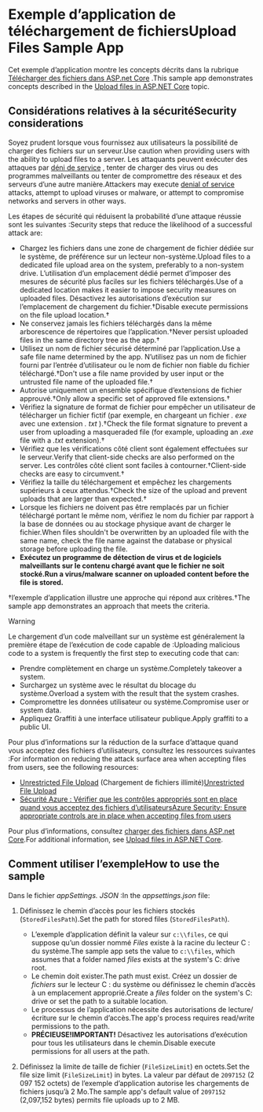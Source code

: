 # <a name="upload-files-sample-app"></a><span data-ttu-id="eaa61-101">Exemple d’application de téléchargement de fichiers</span><span class="sxs-lookup"><span data-stu-id="eaa61-101">Upload Files Sample App</span></span>

<span data-ttu-id="eaa61-102">Cet exemple d’application montre les concepts décrits dans la rubrique [Télécharger des fichiers dans ASP.net Core](https://docs.microsoft.com/aspnet/core/mvc/models/file-uploads) .</span><span class="sxs-lookup"><span data-stu-id="eaa61-102">This sample app demonstrates concepts described in the [Upload files in ASP.NET Core](https://docs.microsoft.com/aspnet/core/mvc/models/file-uploads) topic.</span></span>

## <a name="security-considerations"></a><span data-ttu-id="eaa61-103">Considérations relatives à la sécurité</span><span class="sxs-lookup"><span data-stu-id="eaa61-103">Security considerations</span></span>

<span data-ttu-id="eaa61-104">Soyez prudent lorsque vous fournissez aux utilisateurs la possibilité de charger des fichiers sur un serveur.</span><span class="sxs-lookup"><span data-stu-id="eaa61-104">Use caution when providing users with the ability to upload files to a server.</span></span> <span data-ttu-id="eaa61-105">Les attaquants peuvent exécuter des attaques par [déni de service](/windows-hardware/drivers/ifs/denial-of-service) , tenter de charger des virus ou des programmes malveillants ou tenter de compromettre des réseaux et des serveurs d’une autre manière.</span><span class="sxs-lookup"><span data-stu-id="eaa61-105">Attackers may execute [denial of service](/windows-hardware/drivers/ifs/denial-of-service) attacks, attempt to upload viruses or malware, or attempt to compromise networks and servers in other ways.</span></span>

<span data-ttu-id="eaa61-106">Les étapes de sécurité qui réduisent la probabilité d’une attaque réussie sont les suivantes :</span><span class="sxs-lookup"><span data-stu-id="eaa61-106">Security steps that reduce the likelihood of a successful attack are:</span></span>

* <span data-ttu-id="eaa61-107">Chargez les fichiers dans une zone de chargement de fichier dédiée sur le système, de préférence sur un lecteur non-système.</span><span class="sxs-lookup"><span data-stu-id="eaa61-107">Upload files to a dedicated file upload area on the system, preferably to a non-system drive.</span></span> <span data-ttu-id="eaa61-108">L’utilisation d’un emplacement dédié permet d’imposer des mesures de sécurité plus faciles sur les fichiers téléchargés.</span><span class="sxs-lookup"><span data-stu-id="eaa61-108">Use of a dedicated location makes it easier to impose security measures on uploaded files.</span></span> <span data-ttu-id="eaa61-109">Désactivez les autorisations d’exécution sur l’emplacement de chargement du fichier.&dagger;</span><span class="sxs-lookup"><span data-stu-id="eaa61-109">Disable execute permissions on the file upload location.&dagger;</span></span>
* <span data-ttu-id="eaa61-110">Ne conservez jamais les fichiers téléchargés dans la même arborescence de répertoires que l’application.&dagger;</span><span class="sxs-lookup"><span data-stu-id="eaa61-110">Never persist uploaded files in the same directory tree as the app.&dagger;</span></span>
* <span data-ttu-id="eaa61-111">Utilisez un nom de fichier sécurisé déterminé par l’application.</span><span class="sxs-lookup"><span data-stu-id="eaa61-111">Use a safe file name determined by the app.</span></span> <span data-ttu-id="eaa61-112">N’utilisez pas un nom de fichier fourni par l’entrée d’utilisateur ou le nom de fichier non fiable du fichier téléchargé.&dagger;</span><span class="sxs-lookup"><span data-stu-id="eaa61-112">Don't use a file name provided by user input or the untrusted file name of the uploaded file.&dagger;</span></span>
* <span data-ttu-id="eaa61-113">Autorise uniquement un ensemble spécifique d’extensions de fichier approuvé.&dagger;</span><span class="sxs-lookup"><span data-stu-id="eaa61-113">Only allow a specific set of approved file extensions.&dagger;</span></span>
* <span data-ttu-id="eaa61-114">Vérifiez la signature de format de fichier pour empêcher un utilisateur de télécharger un fichier fictif (par exemple, en chargeant un fichier *. exe* avec une extension *. txt* ).&dagger;</span><span class="sxs-lookup"><span data-stu-id="eaa61-114">Check the file format signature to prevent a user from uploading a masqueraded file (for example, uploading an *.exe* file with a *.txt* extension).&dagger;</span></span>
* <span data-ttu-id="eaa61-115">Vérifiez que les vérifications côté client sont également effectuées sur le serveur.</span><span class="sxs-lookup"><span data-stu-id="eaa61-115">Verify that client-side checks are also performed on the server.</span></span> <span data-ttu-id="eaa61-116">Les contrôles côté client sont faciles à contourner.&dagger;</span><span class="sxs-lookup"><span data-stu-id="eaa61-116">Client-side checks are easy to circumvent.&dagger;</span></span>
* <span data-ttu-id="eaa61-117">Vérifiez la taille du téléchargement et empêchez les chargements supérieurs à ceux attendus.&dagger;</span><span class="sxs-lookup"><span data-stu-id="eaa61-117">Check the size of the upload and prevent uploads that are larger than expected.&dagger;</span></span>
* <span data-ttu-id="eaa61-118">Lorsque les fichiers ne doivent pas être remplacés par un fichier téléchargé portant le même nom, vérifiez le nom du fichier par rapport à la base de données ou au stockage physique avant de charger le fichier.</span><span class="sxs-lookup"><span data-stu-id="eaa61-118">When files shouldn't be overwritten by an uploaded file with the same name, check the file name against the database or physical storage before uploading the file.</span></span>
* <span data-ttu-id="eaa61-119">**Exécutez un programme de détection de virus et de logiciels malveillants sur le contenu chargé avant que le fichier ne soit stocké.**</span><span class="sxs-lookup"><span data-stu-id="eaa61-119">**Run a virus/malware scanner on uploaded content before the file is stored.**</span></span>

<span data-ttu-id="eaa61-120">&dagger;l’exemple d’application illustre une approche qui répond aux critères.</span><span class="sxs-lookup"><span data-stu-id="eaa61-120">&dagger;The sample app demonstrates an approach that meets the criteria.</span></span>

> [!WARNING]
> <span data-ttu-id="eaa61-121">Le chargement d’un code malveillant sur un système est généralement la première étape de l’exécution de code capable de :</span><span class="sxs-lookup"><span data-stu-id="eaa61-121">Uploading malicious code to a system is frequently the first step to executing code that can:</span></span>
>
> * <span data-ttu-id="eaa61-122">Prendre complètement en charge un système.</span><span class="sxs-lookup"><span data-stu-id="eaa61-122">Completely takeover a system.</span></span>
> * <span data-ttu-id="eaa61-123">Surchargez un système avec le résultat du blocage du système.</span><span class="sxs-lookup"><span data-stu-id="eaa61-123">Overload a system with the result that the system crashes.</span></span>
> * <span data-ttu-id="eaa61-124">Compromettre les données utilisateur ou système.</span><span class="sxs-lookup"><span data-stu-id="eaa61-124">Compromise user or system data.</span></span>
> * <span data-ttu-id="eaa61-125">Appliquez Graffiti à une interface utilisateur publique.</span><span class="sxs-lookup"><span data-stu-id="eaa61-125">Apply graffiti to a public UI.</span></span>
>
> <span data-ttu-id="eaa61-126">Pour plus d’informations sur la réduction de la surface d’attaque quand vous acceptez des fichiers d’utilisateurs, consultez les ressources suivantes :</span><span class="sxs-lookup"><span data-stu-id="eaa61-126">For information on reducing the attack surface area when accepting files from users, see the following resources:</span></span>
>
> * <span data-ttu-id="eaa61-127">[Unrestricted File Upload](https://www.owasp.org/index.php/Unrestricted_File_Upload) (Chargement de fichiers illimité)</span><span class="sxs-lookup"><span data-stu-id="eaa61-127">[Unrestricted File Upload](https://www.owasp.org/index.php/Unrestricted_File_Upload)</span></span>
> * [<span data-ttu-id="eaa61-128">Sécurité Azure : Vérifier que les contrôles appropriés sont en place quand vous acceptez des fichiers d’utilisateurs</span><span class="sxs-lookup"><span data-stu-id="eaa61-128">Azure Security: Ensure appropriate controls are in place when accepting files from users</span></span>](/azure/security/azure-security-threat-modeling-tool-input-validation#controls-users)

<span data-ttu-id="eaa61-129">Pour plus d’informations, consultez [charger des fichiers dans ASP.net Core](https://docs.microsoft.com/aspnet/core/mvc/models/file-uploads).</span><span class="sxs-lookup"><span data-stu-id="eaa61-129">For additional information, see [Upload files in ASP.NET Core](https://docs.microsoft.com/aspnet/core/mvc/models/file-uploads).</span></span>

## <a name="how-to-use-the-sample"></a><span data-ttu-id="eaa61-130">Comment utiliser l’exemple</span><span class="sxs-lookup"><span data-stu-id="eaa61-130">How to use the sample</span></span>

<span data-ttu-id="eaa61-131">Dans le fichier *appSettings. JSON* :</span><span class="sxs-lookup"><span data-stu-id="eaa61-131">In the *appsettings.json* file:</span></span>

1. <span data-ttu-id="eaa61-132">Définissez le chemin d’accès pour les fichiers stockés (`StoredFilesPath`).</span><span class="sxs-lookup"><span data-stu-id="eaa61-132">Set the path for stored files (`StoredFilesPath`).</span></span>

   * <span data-ttu-id="eaa61-133">L’exemple d’application définit la valeur sur `c:\\files`, ce qui suppose qu’un dossier nommé *Files* existe à la racine du lecteur C : du système.</span><span class="sxs-lookup"><span data-stu-id="eaa61-133">The sample app sets the value to `c:\\files`, which assumes that a folder named *files* exists at the system's C: drive root.</span></span>
   * <span data-ttu-id="eaa61-134">Le chemin doit exister.</span><span class="sxs-lookup"><span data-stu-id="eaa61-134">The path must exist.</span></span> <span data-ttu-id="eaa61-135">Créez un dossier de *fichiers* sur le lecteur C : du système ou définissez le chemin d’accès à un emplacement approprié.</span><span class="sxs-lookup"><span data-stu-id="eaa61-135">Create a *files* folder on the system's C: drive or set the path to a suitable location.</span></span>
   * <span data-ttu-id="eaa61-136">Le processus de l’application nécessite des autorisations de lecture/écriture sur le chemin d’accès.</span><span class="sxs-lookup"><span data-stu-id="eaa61-136">The app's process requires read/write permissions to the path.</span></span>
   * <span data-ttu-id="eaa61-137">**PRÉCIEUSE!**</span><span class="sxs-lookup"><span data-stu-id="eaa61-137">**IMPORTANT!**</span></span> <span data-ttu-id="eaa61-138">Désactivez les autorisations d’exécution pour tous les utilisateurs dans le chemin.</span><span class="sxs-lookup"><span data-stu-id="eaa61-138">Disable execute permissions for all users at the path.</span></span>

1. <span data-ttu-id="eaa61-139">Définissez la limite de taille de fichier (`FileSizeLimit`) en octets.</span><span class="sxs-lookup"><span data-stu-id="eaa61-139">Set the file size limit (`FileSizeLimit`) in bytes.</span></span> <span data-ttu-id="eaa61-140">La valeur par défaut de `2097152` (2 097 152 octets) de l’exemple d’application autorise les chargements de fichiers jusqu’à 2 Mo.</span><span class="sxs-lookup"><span data-stu-id="eaa61-140">The sample app's default value of `2097152` (2,097,152 bytes) permits file uploads up to 2 MB.</span></span>
